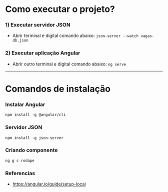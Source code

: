 # Como executar o projeto?

### 1) Executar servidor JSON

- Abrir terminal e digital comando abaixo:
  `json-server --watch vagas-db.json`

### 2) Executar aplicação Angular

- Abrir outro terminal e digital comando abaixo:
  `ng serve`

---

# Comandos de instalação

### Instalar Angular

`npm install -g @angular/cli`

### Servidor JSON

`npm install -g json-server`

### Criando componente

`ng g c rodape`

### Referencias

- https://angular.io/guide/setup-local
